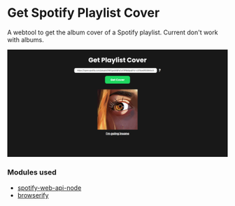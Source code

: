 # Get Spotify Playlist Cover

A webtool to get the album cover of a Spotify playlist.
Current don't work with albums.

<p align="center"><img src="./media/example.png"></p>

### Modules used
- [spotify-web-api-node](https://www.npmjs.com/package/spotify-web-api-node)
- [browserify](https://www.npmjs.com/package/browserify)
